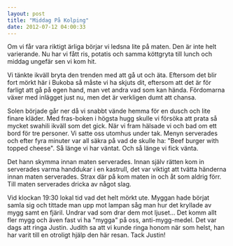 ```yaml
---
layout: post
title: "Middag På Kolping"
date: 2012-07-12 04:00:33
---
```

Om vi får vara riktigt ärliga börjar vi ledsna lite på maten. Den är inte helt varierande. Nu har vi fått ris, potatis och samma köttgryta till lunch och middag ungefär sen vi kom hit.

Vi tänkte ikväll bryta den trenden med att gå ut och äta. Eftersom det blir fort mörkt här i Bukoba så måste vi ha skjuts dit, eftersom att det är för farligt att gå på egen hand, man vet andra vad som kan hända. Fördomarna växer med inlägget just nu, men det är verkligen dumt att chansa.

Solen började går ner då vi snabbt vände hemma för en dusch och lite finare kläder. Med fras-boken i högsta hugg skulle vi försöka att prata så mycket swahili ikväll som det gick. När vi fram hälsade vi och bad om ett bord för tre personer. Vi satte oss utomhus under tak. Menyn serverades och efter fyra minuter var all säkra på vad de skulle ha: "Beef burger with topped cheese". Så länge vi har väntat. Och så länge vi fick vänta.

Det hann skymma innan maten serverades. Innan själv rätten kom in serverades varma handdukar i en kastrull, det var viktigt att tvätta händerna innan maten serverades. Strax där på kom maten in och åt som aldrig förr. Till maten serverades dricka av något slag.

Vid klockan 19:30 lokal tid vad det helt mörkt ute. Myggan hade börjat samla sig och tittade man upp mot lampan såg man hur det kryllade av mygg samt en fjäril. Undrar vad som drar dem mot ljuset… Det komm allt fler mygg och även fast vi ha "mygga" på oss, anti-mygg-medel. Det var dags att ringa Justin. Judith sa att vi kunde ringa honom när som helst, han har varit till en otroligt hjälp den här resan. Tack Justin!

